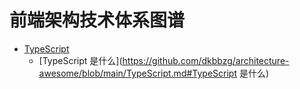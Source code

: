 # 前端架构技术体系图谱
* [TypeScript](https://github.com/dkbbzg/architecture-awesome/blob/main/TypeScript.md#TypeScript)
	* [TypeScript 是什么](https://github.com/dkbbzg/architecture-awesome/blob/main/TypeScript.md#TypeScript 是什么)